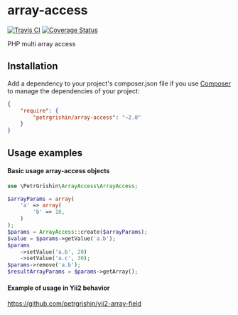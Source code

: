 array-access
============
[![Travis CI](https://travis-ci.org/petrgrishin/array-access.png "Travis CI")](https://travis-ci.org/petrgrishin/array-access)
[![Coverage Status](https://coveralls.io/repos/petrgrishin/array-access/badge.png?branch=master)](https://coveralls.io/r/petrgrishin/array-access?branch=master)

PHP multi array access

Installation
------------
Add a dependency to your project's composer.json file if you use [Composer](http://getcomposer.org/) to manage the dependencies of your project:
```json
{
    "require": {
        "petrgrishin/array-access": "~2.0"
    }
}
```

Usage examples
--------------
#### Basic usage array-access objects
```php
use \PetrGrishin\ArrayAccess\ArrayAccess;

$arrayParams = array(
    'a' => array(
        'b' => 10,
    )
);
$params = ArrayAccess::create($arrayParams);
$value = $params->getValue('a.b');
$params
    ->setValue('a.b', 20)
    ->setValue('a.c', 30);
$params->remove('a.b');
$resultArrayParams = $params->getArray();
```

#### Example of usage in Yii2 behavior
https://github.com/petrgrishin/yii2-array-field
